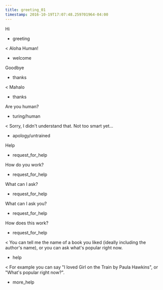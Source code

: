 ```yaml
---
title: greeting_01
timestamp: 2016-10-19T17:07:48.259701964-04:00
---
```


Hi
* greeting

< Aloha Human!
* welcome

Goodbye
* thanks

< Mahalo
* thanks

Are you human?
* turing/human

< Sorry, I didn't understand that. Not too smart yet...
* apology/untrained

Help
* request_for_help

How do you work?
* request_for_help

What can I ask?
* request_for_help

What can I ask you?
* request_for_help

How does this work?
* request_for_help

< You can tell me the name of a book you liked (ideally including the author's name), or you can ask what's popular right now.
* help

< For example you can say "I loved Girl on the Train by Paula Hawkins", or "What's popular right now?".
* more_help
